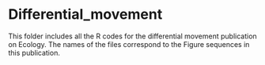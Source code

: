 # Differential_movement

This folder includes all the R codes for the differential movement publication on Ecology.
The names of the files correspond to the Figure sequences in this publication.
